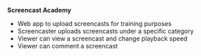 **Screencast Academy**

- Web app to upload screencasts for training purposes
- Screencaster uploads screencasts under a specific category
- Viewer can view a screencast and change playback speed
- Viewer can comment a screencast
